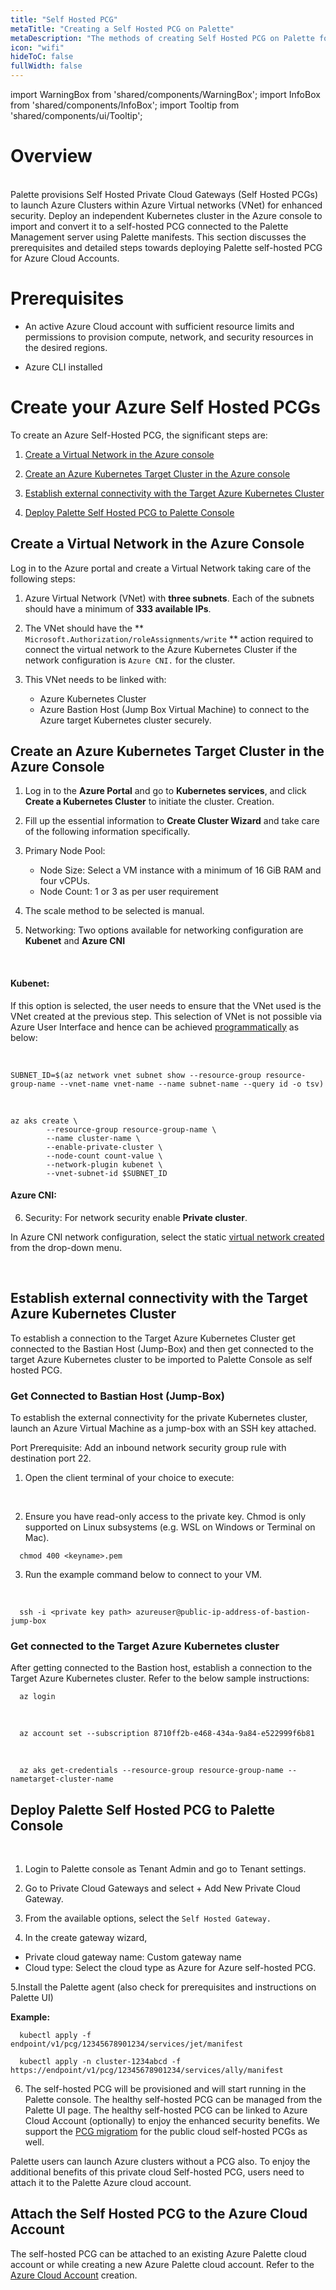 ```yaml
---
title: "Self Hosted PCG"
metaTitle: "Creating a Self Hosted PCG on Palette"
metaDescription: "The methods of creating Self Hosted PCG on Palette for secured cluster deployment"
icon: "wifi"
hideToC: false
fullWidth: false
---
```


import WarningBox from 'shared/components/WarningBox';
import InfoBox from 'shared/components/InfoBox';
import Tooltip from 'shared/components/ui/Tooltip';

# Overview
<br />
Palette provisions Self Hosted Private Cloud Gateways (Self Hosted PCGs) to launch Azure Clusters within Azure Virtual networks (VNet) for enhanced security. Deploy an independent Kubernetes cluster in the Azure console to import and convert it to a self-hosted PCG connected to the Palette Management server using Palette manifests. This section discusses the prerequisites and detailed steps towards deploying Palette self-hosted PCG for Azure Cloud Accounts.

# Prerequisites

* An active Azure Cloud account with sufficient resource limits and permissions to provision compute, network, and security resources in the desired regions.


* Azure CLI installed


# Create your Azure Self Hosted PCGs

To create an Azure Self-Hosted PCG, the significant steps are:
 <br />

1. [Create a Virtual Network in the Azure console](/clusters/public-cloud/azure/gateways#createavirtualnetworkintheazureconsole)


2. [Create an Azure Kubernetes Target Cluster in the Azure console](/clusters/public-cloud/azure/gateways#createanazurekubernetestargetclusterintheazureconsole)


3. [Establish external connectivity with the Target Azure Kubernetes Cluster](/clusters/public-cloud/azure/gateways#establishexternalconnectivitywiththetargetazurekubernetescluster)


4. [Deploy Palette Self Hosted PCG to Palette Console](/clusters/public-cloud/azure/gateways#deploypaletteselfhostedpcgtopaletteconsole)


## Create a Virtual Network in the Azure Console

Log in to the Azure portal and create a Virtual Network taking care of the following steps:
<br />

1. Azure Virtual Network (VNet) with **three subnets**. Each of the subnets should have a minimum of **333 available IPs**. 


2. The VNet should have the ** `Microsoft.Authorization/roleAssignments/write` ** action required to connect the virtual network to the Azure Kubernetes Cluster if the network configuration is `Azure CNI.` for the cluster.


3. This VNet needs to be linked with:
    * Azure Kubernetes Cluster
    * Azure Bastion Host (Jump Box Virtual Machine) to connect to the Azure target Kubernetes cluster securely.


## Create an Azure Kubernetes Target Cluster in the Azure Console


1. Log in to the **Azure Portal** and go to **Kubernetes services**, and click **Create a Kubernetes Cluster** to initiate the cluster.     Creation.


2. Fill up the essential information to **Create Cluster Wizard**  and take care of the following information specifically.


3. Primary Node Pool:
     * Node Size: Select a VM instance with a minimum of 16 GiB RAM and four vCPUs.
     * Node Count: 1 or 3 as per user requirement


4. The scale method to be selected is manual.


5. Networking: Two options available for networking configuration are **Kubenet** and **Azure CNI**
  <br />

#### Kubenet: 

If this option is selected, the user needs to ensure that the VNet used is the VNet created at the previous step. This selection of VNet is not possible via Azure User Interface and hence can be achieved [programmatically](https://learn.microsoft.com/en-us/azure/aks/configure-kubenet) as below:

 <br />

```
SUBNET_ID=$(az network vnet subnet show --resource-group resource-group-name --vnet-name vnet-name --name subnet-name --query id -o tsv)
```
<br />

```
az aks create \
		--resource-group resource-group-name \
		--name cluster-name \
		--enable-private-cluster \
		--node-count count-value \
		--network-plugin kubenet \
		--vnet-subnet-id $SUBNET_ID
```

 #### Azure CNI: 

6. Security: For network security enable **Private cluster**.

In Azure CNI network configuration, select the static [virtual network created](/clusters/public-cloud/azure/gateways#createanazurevirtualnetworkintheazureconsole) from the drop-down menu. 

<br />

## Establish external connectivity with the Target Azure Kubernetes Cluster 

To establish a connection to the Target Azure Kubernetes Cluster get connected to the Bastian Host (Jump-Box) and then get connected to the target Azure Kubernetes cluster to be imported to Palette Console as self hosted PCG.

### Get Connected to Bastian Host (Jump-Box)

To establish the external connectivity for the private Kubernetes cluster, launch an Azure Virtual Machine as a jump-box with an SSH key attached. 
<br />

<InfoBox>
Port Prerequisite:
Add an inbound network security group rule with destination port 22.
</InfoBox>
<br />

1. Open the client terminal of your choice to execute:
<br />


2. Ensure you have read-only access to the private key. Chmod is only supported on Linux subsystems (e.g. WSL on Windows or Terminal on Mac).

```
  chmod 400 <keyname>.pem
```

3. Run the example command below to connect to your VM.
<br />

```
  ssh -i <private key path> azureuser@public-ip-address-of-bastion-jump-box
```


### Get connected to the Target Azure Kubernetes cluster

After getting connected to the Bastion host, establish a connection to the Target Azure Kubernetes cluster. Refer to the below sample instructions:
<br />

 ```
   az login
 ```
   <br />

  ```
    az account set --subscription 8710ff2b-e468-434a-9a84-e522999f6b81
  ```
<br />   

  ``` 
    az aks get-credentials --resource-group resource-group-name --nametarget-cluster-name 
  ```
## Deploy Palette Self Hosted PCG to Palette Console
<br />

1. Login to Palette console as Tenant Admin and go to Tenant settings.


2. Go to Private Cloud Gateways and select  + Add New Private Cloud Gateway.


3. From the available options, select the `Self Hosted Gateway.` 

4. In the create gateway wizard, 
  * Private cloud gateway name: Custom gateway name
  * Cloud type: Select the cloud type as Azure for Azure self-hosted PCG.

5.Install the Palette agent (also check for  prerequisites and instructions on Palette UI)

**Example:**
```
  kubectl apply -f endpoint/v1/pcg/12345678901234/services/jet/manifest
```
```
  kubectl apply -n cluster-1234abcd -f https://endpoint/v1/pcg/12345678901234/services/ally/manifest
```

6. The self-hosted PCG will be provisioned and will start running in the Palette console. The healthy self-hosted PCG can be managed from the Palette UI page. The healthy self-hosted PCG can be linked to Azure Cloud Account (optionally) to enjoy the enhanced security benefits. We support the [PCG migratiom](/enterprise-version/enterprise-cluster-management#palettepcgmigration) for the public cloud self-hosted PCGs as well. 

<InfoBox>

Palette users can launch Azure clusters without a PCG also. To enjoy the additional benefits of this private cloud Self-hosted PCG, users need to attach it to the Palette Azure cloud account.

</InfoBox>

## Attach the Self Hosted PCG to the Azure Cloud Account

The self-hosted PCG can be attached to an existing Azure Palette cloud account or while creating a new Azure Palette cloud account. Refer to the [Azure Cloud Account](/clusters/public-cloud/azure#creatinganazurecloudaccount) creation. 

<br /> 
<br /> 
